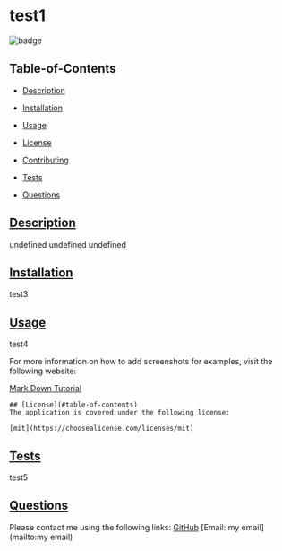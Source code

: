 
  # test1
  
  ![badge](https://img.shields.io/badge/license-mit-blue)
    
  ## Table-of-Contents
  * [Description](#description)
  * [Installation](#installation)
  * [Usage](#usage)
  
  * [License](#license)
    
  * [Contributing](#contributing)
  * [Tests](#tests)
  * [Questions](#questions)
  
  ## [Description](#table-of-contents)
  undefined
  undefined
  undefined
  ## [Installation](#table-of-contents)
  test3
  ## [Usage](#table-of-contents)
  test4
  
  For more information on how to add screenshots for examples, visit the following website:
  
  [Mark Down Tutorial](https://agea.github.io/tutorial.md/)
  
  
    ## [License](#table-of-contents)
    The application is covered under the following license:
    
    [mit](https://choosealicense.com/licenses/mit)
      
      

  ## [Tests](#table-of-contents)
  test5
  ## [Questions](#table-of-contents)
  Please contact me using the following links:
  [GitHub](https://github.com/github)
  [Email: my email](mailto:my email)

